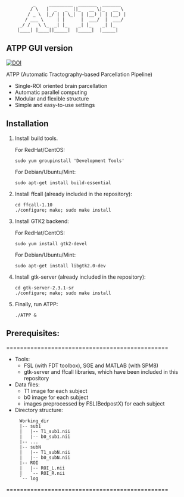               _     _________  _______  _______
             / \   |  _   _  ||_   __ \|_   __ \
            / _ \  |_/ | | \_|  | |__) | | |__) |
           / ___ \     | |      |  ___/  |  ___/
         _/ /   \ \_  _| |_    _| |_    _| |_
        |____| |____||_____|  |_____|  |_____|

## ATPP GUI version
[![DOI](https://zenodo.org/badge/DOI/10.5281/zenodo.239705.svg)](https://doi.org/10.5281/zenodo.239705)

ATPP (Automatic Tractography-based Parcellation Pipeline)

- Single-ROI oriented brain parcellation
- Automatic parallel computing
- Modular and flexible structure
- Simple and easy-to-use settings

## Installation
1. Install build tools.

   For RedHat/CentOS:

   ```shell
   sudo yum groupinstall 'Development Tools'
   ```

   For Debian/Ubuntu/Mint:

   ```shell
   sudo apt-get install build-essential
   ```

2. Install ffcall (already included in the repository):

   ```shell
   cd ffcall-1.10
   ./configure; make; sudo make install
   ```

3. Install GTK2 backend:

   For RedHat/CentOS:

   ```shell
   sudo yum install gtk2-devel
   ```

   For Debian/Ubuntu/Mint:

   ```shell
   sudo apt-get install libgtk2.0-dev
   ```

4. Install gtk-server (already included in the repository):

   ```shell
   cd gtk-server-2.3.1-sr
   ./configure; make; sudo make install
   ```

5. Finally, run ATPP:

   ```
   ./ATPP &
   ```


## Prerequisites:
===============================================

- Tools:
    - FSL (with FDT toolbox), SGE and MATLAB (with SPM8)
    - gtk-server and ffcall libraries, which have been included in this repository
- Data files:
    - T1 image for each subject
    - b0 image for each subject
    - images preprocessed by FSL(BedpostX) for each subject
- Directory structure:
```
     Working_dir
     |-- sub1
     |   |-- T1_sub1.nii
     |   |-- b0_sub1.nii
     |-- ...
     |-- subN
     |   |-- T1_subN.nii
     |   |-- b0_subN.nii
     |-- ROI
     |   |-- ROI_L.nii
     |   `-- ROI_R.nii
     `-- log 
```
===============================================

